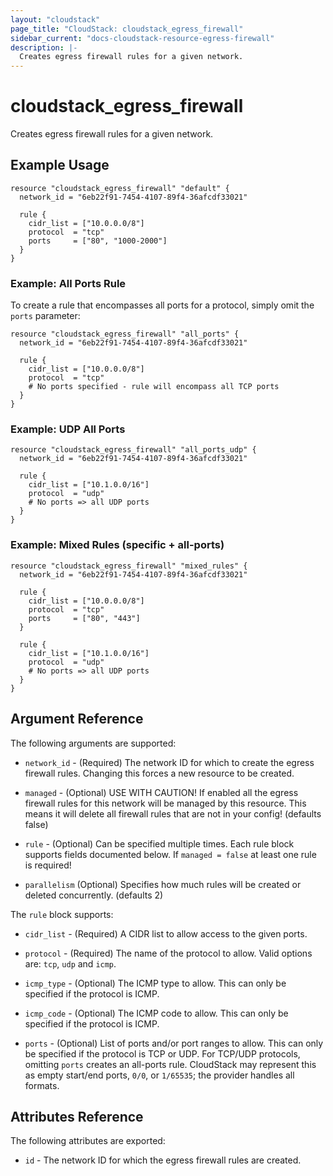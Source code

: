 ```yaml
---
layout: "cloudstack"
page_title: "CloudStack: cloudstack_egress_firewall"
sidebar_current: "docs-cloudstack-resource-egress-firewall"
description: |-
  Creates egress firewall rules for a given network.
---
```


# cloudstack_egress_firewall

Creates egress firewall rules for a given network.

## Example Usage

```hcl
resource "cloudstack_egress_firewall" "default" {
  network_id = "6eb22f91-7454-4107-89f4-36afcdf33021"

  rule {
    cidr_list = ["10.0.0.0/8"]
    protocol  = "tcp"
    ports     = ["80", "1000-2000"]
  }
}
```

### Example: All Ports Rule

To create a rule that encompasses all ports for a protocol, simply omit the `ports` parameter:

```hcl
resource "cloudstack_egress_firewall" "all_ports" {
  network_id = "6eb22f91-7454-4107-89f4-36afcdf33021"

  rule {
    cidr_list = ["10.0.0.0/8"]
    protocol  = "tcp"
    # No ports specified - rule will encompass all TCP ports
  }
}
```

### Example: UDP All Ports

```hcl
resource "cloudstack_egress_firewall" "all_ports_udp" {
  network_id = "6eb22f91-7454-4107-89f4-36afcdf33021"

  rule {
    cidr_list = ["10.1.0.0/16"]
    protocol  = "udp"
    # No ports => all UDP ports
  }
}
```

### Example: Mixed Rules (specific + all-ports)

```hcl
resource "cloudstack_egress_firewall" "mixed_rules" {
  network_id = "6eb22f91-7454-4107-89f4-36afcdf33021"

  rule {
    cidr_list = ["10.0.0.0/8"]
    protocol  = "tcp"
    ports     = ["80", "443"]
  }

  rule {
    cidr_list = ["10.1.0.0/16"]
    protocol  = "udp"
    # No ports => all UDP ports
  }
}
```

## Argument Reference

The following arguments are supported:

* `network_id` - (Required) The network ID for which to create the egress
    firewall rules. Changing this forces a new resource to be created.

* `managed` - (Optional) USE WITH CAUTION! If enabled all the egress firewall
    rules for this network will be managed by this resource. This means it will
    delete all firewall rules that are not in your config! (defaults false)

* `rule` - (Optional) Can be specified multiple times. Each rule block supports
    fields documented below. If `managed = false` at least one rule is required!

* `parallelism` (Optional) Specifies how much rules will be created or deleted
    concurrently. (defaults 2)

The `rule` block supports:

* `cidr_list` - (Required) A CIDR list to allow access to the given ports.

* `protocol` - (Required) The name of the protocol to allow. Valid options are:
    `tcp`, `udp` and `icmp`.

* `icmp_type` - (Optional) The ICMP type to allow. This can only be specified if
    the protocol is ICMP.

* `icmp_code` - (Optional) The ICMP code to allow. This can only be specified if
    the protocol is ICMP.

* `ports` - (Optional) List of ports and/or port ranges to allow. This can only
    be specified if the protocol is TCP or UDP. For TCP/UDP protocols, omitting `ports` creates an all-ports rule. CloudStack may represent this as empty start/end ports, `0/0`, or `1/65535`; the provider handles all formats.

## Attributes Reference

The following attributes are exported:

* `id` - The network ID for which the egress firewall rules are created.
